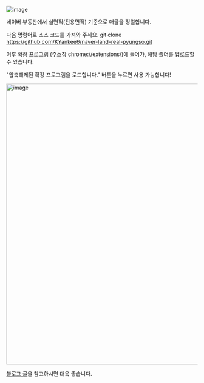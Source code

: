 ![image](https://github.com/user-attachments/assets/eac4a454-7952-4c45-95cb-98602dd69ab5)

네이버 부동산에서 실면적(전용면적) 기준으로 매물을 정렬합니다. 

다음 명령어로 소스 코드를 가져와 주세요.
git clone https://github.com/KYankee6/naver-land-real-pyungso.git

이후 확장 프로그램 (주소창 chrome://extensions/)에 들어가, 해당 폴더를 업로드할 수 있습니다.


"압축해제된 확장 프로그램을 로드합니다." 버튼을 누르면 사용 가능합니다!

<img width="739" alt="image" src="https://github.com/user-attachments/assets/6293e9c7-e16e-4257-a672-278375297d6d" />


[블로그 글](https://velog.io/@petit-prince/%EB%B0%94%EC%9D%B4%EB%B8%8C-%EC%BD%94%EB%94%A9%EC%9C%BC%EB%A1%9C-%EB%84%A4%EC%9D%B4%EB%B2%84-%ED%8E%98%EC%9D%B4-%EB%B6%80%EB%8F%99%EC%82%B0-%EA%B0%9C%EC%84%A0%ED%95%98%EA%B8%B0)을 참고하시면 더욱 좋습니다.
